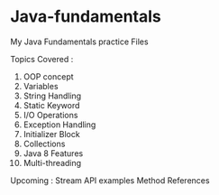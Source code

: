 # Java-fundamentals

My Java Fundamentals practice Files

Topics Covered :
1. OOP concept
2. Variables
3. String Handling
4. Static Keyword
5. I/O Operations
6. Exception Handling
7. Initializer Block
8. Collections
9. Java 8 Features
10. Multi-threading
    
Upcoming :
Stream API examples
Method References
